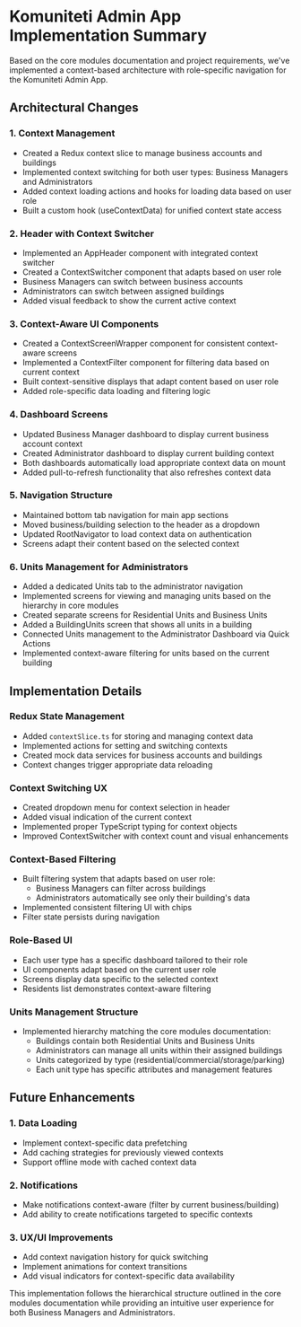 # Komuniteti Admin App Implementation Summary

Based on the core modules documentation and project requirements, we've implemented a context-based architecture with role-specific navigation for the Komuniteti Admin App. 

## Architectural Changes

### 1. Context Management
- Created a Redux context slice to manage business accounts and buildings
- Implemented context switching for both user types: Business Managers and Administrators
- Added context loading actions and hooks for loading data based on user role
- Built a custom hook (useContextData) for unified context state access

### 2. Header with Context Switcher
- Implemented an AppHeader component with integrated context switcher
- Created a ContextSwitcher component that adapts based on user role
- Business Managers can switch between business accounts
- Administrators can switch between assigned buildings
- Added visual feedback to show the current active context

### 3. Context-Aware UI Components
- Created a ContextScreenWrapper component for consistent context-aware screens
- Implemented a ContextFilter component for filtering data based on current context
- Built context-sensitive displays that adapt content based on user role
- Added role-specific data loading and filtering logic

### 4. Dashboard Screens
- Updated Business Manager dashboard to display current business account context
- Created Administrator dashboard to display current building context
- Both dashboards automatically load appropriate context data on mount
- Added pull-to-refresh functionality that also refreshes context data

### 5. Navigation Structure
- Maintained bottom tab navigation for main app sections
- Moved business/building selection to the header as a dropdown
- Updated RootNavigator to load context data on authentication
- Screens adapt their content based on the selected context

### 6. Units Management for Administrators
- Added a dedicated Units tab to the administrator navigation
- Implemented screens for viewing and managing units based on the hierarchy in core modules
- Created separate screens for Residential Units and Business Units
- Added a BuildingUnits screen that shows all units in a building
- Connected Units management to the Administrator Dashboard via Quick Actions
- Implemented context-aware filtering for units based on the current building

## Implementation Details

### Redux State Management
- Added `contextSlice.ts` for storing and managing context data
- Implemented actions for setting and switching contexts
- Created mock data services for business accounts and buildings
- Context changes trigger appropriate data reloading

### Context Switching UX
- Created dropdown menu for context selection in header
- Added visual indication of the current context
- Implemented proper TypeScript typing for context objects
- Improved ContextSwitcher with context count and visual enhancements

### Context-Based Filtering
- Built filtering system that adapts based on user role:
  - Business Managers can filter across buildings
  - Administrators automatically see only their building's data
- Implemented consistent filtering UI with chips
- Filter state persists during navigation

### Role-Based UI
- Each user type has a specific dashboard tailored to their role
- UI components adapt based on the current user role
- Screens display data specific to the selected context
- Residents list demonstrates context-aware filtering

### Units Management Structure
- Implemented hierarchy matching the core modules documentation:
  - Buildings contain both Residential Units and Business Units
  - Administrators can manage all units within their assigned buildings
  - Units categorized by type (residential/commercial/storage/parking)
  - Each unit type has specific attributes and management features

## Future Enhancements

### 1. Data Loading
- Implement context-specific data prefetching
- Add caching strategies for previously viewed contexts
- Support offline mode with cached context data

### 2. Notifications
- Make notifications context-aware (filter by current business/building)
- Add ability to create notifications targeted to specific contexts

### 3. UX/UI Improvements
- Add context navigation history for quick switching
- Implement animations for context transitions
- Add visual indicators for context-specific data availability

This implementation follows the hierarchical structure outlined in the core modules documentation while providing an intuitive user experience for both Business Managers and Administrators. 